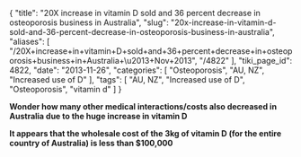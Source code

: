 {
    "title": "20X increase in vitamin D sold and 36 percent decrease in osteoporosis business in Australia",
    "slug": "20x-increase-in-vitamin-d-sold-and-36-percent-decrease-in-osteoporosis-business-in-australia",
    "aliases": [
        "/20X+increase+in+vitamin+D+sold+and+36+percent+decrease+in+osteoporosis+business+in+Australia+\u2013+Nov+2013",
        "/4822"
    ],
    "tiki_page_id": 4822,
    "date": "2013-11-26",
    "categories": [
        "Osteoporosis",
        "AU, NZ",
        "Increased use of D"
    ],
    "tags": [
        "AU, NZ",
        "Increased use of D",
        "Osteoporosis",
        "vitamin d"
    ]
}


**Wonder how many other medical interactions/costs also decreased in Australia due to the huge increase in vitamin D** 

 **It appears that the wholesale cost of the 3kg of vitamin D (for the entire country of Australia) is less than $100,000**